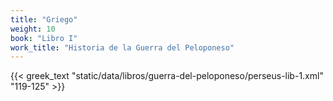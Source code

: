```yaml
---
title: "Griego"
weight: 10
book: "Libro I"
work_title: "Historia de la Guerra del Peloponeso"
---
```

{{< greek_text "static/data/libros/guerra-del-peloponeso/perseus-lib-1.xml" "119-125" >}}